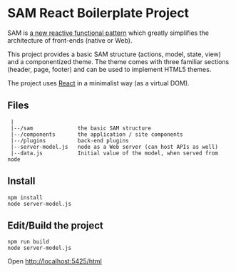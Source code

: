 # SAM React Boilerplate Project

SAM is [a new reactive functional pattern](http://sam.js.org) which greatly simplifies the architecture of front-ends (native or Web).

This project provides a basic SAM structure (actions, model, state, view) and a componentized theme. The theme comes with three familiar sections (header, page, footer) and can be used to implement HTML5 themes.

The project uses [React](https://facebook.github.io/react/) in a minimalist way (as a virtual DOM).

## Files

```
 |
 |--/sam              the basic SAM structure
 |--/components       the application / site components
 |--/plugins          back-end plugins
 |--server-model.js   node as a Web server (can host APIs as well)
 |--data.js           Initial value of the model, when served from node
 ```

## Install

 ```
 npm install
 node server-model.js
 ```
## Edit/Build the project

```
npm run build
node server-model.js
```
 
 Open [http://localhost:5425/html](http://localhost:5425/html)
